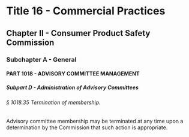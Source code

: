
# Title 16 - Commercial Practices
## Chapter II - Consumer Product Safety Commission
### Subchapter A - General
#### PART 1018 - ADVISORY COMMITTEE MANAGEMENT
##### Subpart D - Administration of Advisory Committees
###### § 1018.35 Termination of membership.

Advisory committee membership may be terminated at any time upon a determination by the Commission that such action is appropriate.
